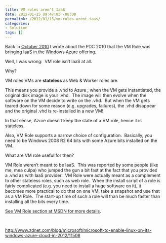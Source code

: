 ```yaml
---
title: VM roles aren’t IaaS
date: 2012-01-15 09:47:03 -08:00
permalink: /2012/01/15/vm-roles-arent-iaas/
categories:
- Solution
tags: []
---
```

<p>Back in <a href="http://vincentlauzon.wordpress.com/2010/10/28/pdc-2010-keynotes/">October 2010</a> I wrote about the PDC 2010 that the VM Role was bringing IaaS in the Windows Azure offering.</p>  <p>Well, I was wrong:&#160; VM role isn’t IaaS at all.</p>  <p>Why?</p>  <p>VM roles VMs are <strong>stateless</strong> as Web &amp; Worker roles are.</p>  <p>This means you provide a .vhd to Azure ; when the VM gets instantiated, the original disk image is your .vhd.&#160; The image will then evolve when the software on the VM decide to write on the .vhd.&#160; But when the VM gets teared down for some reason (e.g. upgrades, failures), the .vhd disappear and the original .vhd is re-installed in a new VM!</p>  <p>In that sense, Azure doesn’t keep the state of a VM role, hence it is stateless.</p>  <p>Also, VM Role supports a narrow choice of configuration.&#160; Basically, you need to be Windows 2008 R2 64 bits with some Azure bits installed on the VM.</p>  <p>What are VM role useful for then?</p>  <p>VM Role weren’t meant to be IaaS.&#160; This was reported by some people (like me, mea culpa) who jumped the gun a bit fast at the fact that you provided a .vhd as with IaaS provider.&#160; VM Role were actually meant as a complement to other stateless roles, such as web role.&#160; When the install script of a role is fairly complicated (e.g. you need to install a huge software on it), it becomes more practical to do that on one VM, take a snapshot and use that as a VM Role.&#160; The start-up time of such a role will than be much faster than installing all the bits every time.</p>  <p><a href="http://msdn.microsoft.com/en-us/library/windowsazure/gg465398.aspx">See VM Role section at MSDN for more details</a>.</p>  <p>&#160;</p>  <p><a title="http://www.zdnet.com/blog/microsoft/microsoft-to-enable-linux-on-its-windows-azure-cloud-in-2012/11508" href="http://www.zdnet.com/blog/microsoft/microsoft-to-enable-linux-on-its-windows-azure-cloud-in-2012/11508">http://www.zdnet.com/blog/microsoft/microsoft-to-enable-linux-on-its-windows-azure-cloud-in-2012/11508</a></p>
